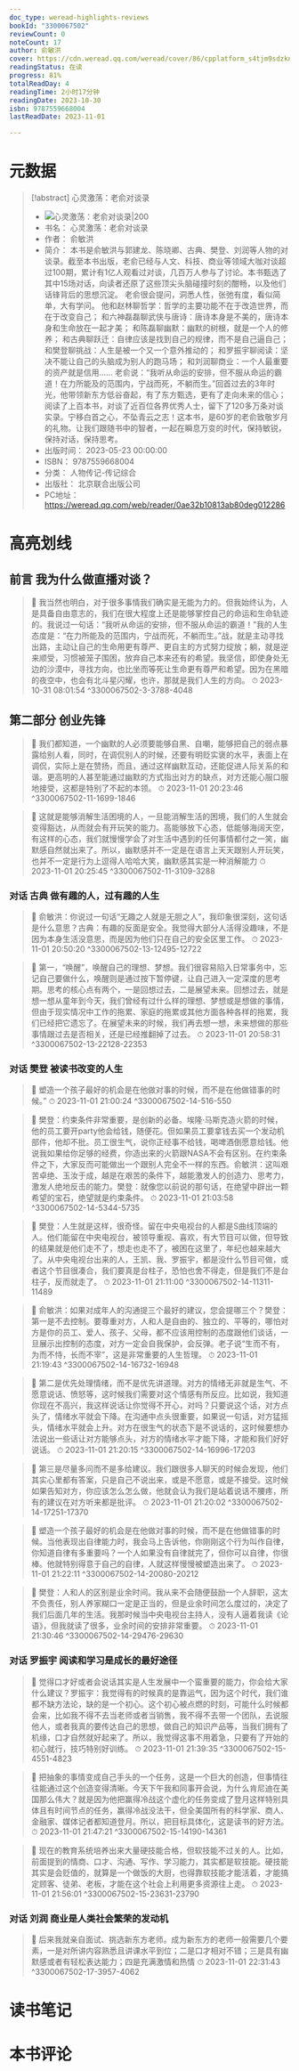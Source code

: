 ```yaml
---
doc_type: weread-highlights-reviews
bookId: "3300067502"
reviewCount: 0
noteCount: 17
author: 俞敏洪
cover: https://cdn.weread.qq.com/weread/cover/86/cpplatform_s4tjm9sdzknl7dejgvchfd/t7_cpplatform_s4tjm9sdzknl7dejgvchfd1692007204.jpg
readingStatus: 在读
progress: 81%
totalReadDay: 4
readingTime: 2小时17分钟
readingDate: 2023-10-30
isbn: 9787559668004
lastReadDate: 2023-11-01

---
```

# 元数据
> [!abstract] 心灵激荡：老俞对谈录
> - ![ 心灵激荡：老俞对谈录|200](https://cdn.weread.qq.com/weread/cover/86/cpplatform_s4tjm9sdzknl7dejgvchfd/t7_cpplatform_s4tjm9sdzknl7dejgvchfd1692007204.jpg)
> - 书名： 心灵激荡：老俞对谈录
> - 作者： 俞敏洪
> - 简介： 本书是俞敏洪与郭建龙、陈晓卿、古典、樊登、刘润等人物的对谈录。截至本书出版，老俞已经与人文、科技、商业等领域大咖对谈超过100期，累计有1亿人观看过对谈，几百万人参与了讨论。本书甄选了其中15场对话，向读者还原了这些顶尖头脑碰撞时刻的酣畅，以及他们话锋背后的思想沉淀。
老俞很会提问，洞悉人性，张弛有度，看似简单，大有学问。
他和赵林聊哲学：哲学的主要功能不在于改造世界，而在于改变自己；
和六神磊磊聊武侠与唐诗：唐诗本身是不美的，唐诗本身和生命放在一起才美；
和陈磊聊幽默：幽默的树根，就是一个人的修养；
和古典聊跃迁：自律应该是找到自己的规律，而不是自己逼自己；
和樊登聊挑战：人生是被一个又一个意外推动的；
和罗振宇聊阅读：坚决不能让自己的头脑成为别人的跑马场；
和刘润聊商业：一个人最重要的资产就是信用……
老俞说：“我听从命运的安排，但不服从命运的霸道！在力所能及的范围内，宁战而死，不躺而生。”回首过去的3年时光，他带领新东方低谷奋起，有了东方甄选，更有了走向未来的信心；阅读了上百本书，对谈了近百位各界优秀人士，留下了120多万条对谈实录。宁移白首之心，不坠青云之志！这本书，是60岁的老俞致敬岁月的礼物。让我们跟随书中的智者，一起在瞬息万变的时代，保持敏锐，保持对话，保持思考。
> - 出版时间： 2023-05-23 00:00:00
> - ISBN： 9787559668004
> - 分类： 人物传记-传记综合
> - 出版社： 北京联合出版公司
> - PC地址：https://weread.qq.com/web/reader/0ae32b10813ab80deg012286

# 高亮划线

## 前言 我为什么做直播对谈？

> 📌 我当然也明白，对于很多事情我们确实是无能为力的。但我始终认为，人是具备自由意志的，我们在很大程度上还是能够掌控自己的命运和生命轨迹的。我说过一句话：“我听从命运的安排，但不服从命运的霸道！”我的人生态度是：“在力所能及的范围内，宁战而死，不躺而生。”战，就是主动寻找出路，主动让自己的生命用更有尊严、更自主的方式努力绽放；躺，就是逆来顺受，习惯被笼子围困，放弃自己本来还有的希望。我坚信，即使身处无边的沙漠中，寻找方向，也比坐而等死让生命更有尊严和希望。因为在黑暗的夜空中，也会有北斗星闪耀，也许，那就是我们人生的方向。 
> ⏱ 2023-10-31 08:01:54 ^3300067502-3-3788-4048

## 第二部分 创业先锋

> 📌 我们都知道，一个幽默的人必须要能够自黑、自嘲，能够把自己的弱点暴露给别人看，同时，在调侃别人的时候，还要有明贬实褒的水平，表面上在调侃，实际上是在赞扬，而且，通过这样幽默互动，还能促进人际关系的和谐。更高明的人甚至能通过幽默的方式指出对方的缺点，对方还能心服口服地接受，这都是特别了不起的本领。 
> ⏱ 2023-11-01 20:23:46 ^3300067502-11-1699-1846

> 📌 这就是能够消解生活困境的人，一旦能消解生活的困境，我们的人生就会变得豁达，从而就会有开玩笑的能力。高能够放下心态，低能够海阔天空，有这样的心态，我们就慢慢学会了对生活中遇到的任何事情都付之一笑，幽默感自然就出来了。所以，幽默感并不一定是在语言上天天跟别人开玩笑，也并不一定是行为上逗得人哈哈大笑，幽默感其实是一种消解能力 
> ⏱ 2023-11-01 20:25:45 ^3300067502-11-3109-3288

### 对话 古典 做有趣的人，过有趣的人生

> 📌 俞敏洪：你说过一句话“无趣之人就是无胆之人”，我印象很深刻，这句话是什么意思？古典：有趣的反面是安全。我觉得大部分人活得没趣味，不是因为本身生活没意思，而是因为他们只在自己的安全区里工作。 
> ⏱ 2023-11-01 20:50:20 ^3300067502-13-12495-12722

> 📌 第一，“唤醒”，唤醒自己的理想、梦想。我们很容易陷入日常事务中，忘记自己要做什么，唤醒则是通过按下暂停键，让自己进入一定深度的思考期。思考的核心点有两个，一是回想过去，二是展望未来。回想过去，就是想一想从童年到今天，我们曾经有过什么样的理想、梦想或是想做的事情，但由于现实情况中工作的拖累、家庭的拖累或其他方面各种各样的拖累，我们已经把它遗忘了。在展望未来的时候，我们再去想一想，未来想做的那些事情跟过去是否相关，还是已经推翻掉了过去。 
> ⏱ 2023-11-01 20:58:31 ^3300067502-13-22128-22353

### 对话 樊登 被读书改变的人生

> 📌 塑造一个孩子最好的机会是在他做对事的时候，而不是在他做错事的时候。” 
> ⏱ 2023-11-01 21:00:24 ^3300067502-14-516-550

> 📌 樊登：约束条件非常重要，是创新的必备。埃隆·马斯克造火箭的时候，他的员工要开party他会给钱，随便花。但如果员工要拿钱去买一个发动机部件，他却不批。员工很生气，说你正经事不给钱，喝啤酒倒愿意给钱。他说我如果给你足够的经费，你造出来的火箭跟NASA不会有区别。在约束条件之下，大家反而可能做出一个跟别人完全不一样的东西。俞敏洪：这叫艰苦卓绝、玉汝于成，越是在艰苦的条件下，越能激发人的创造力、思考力，激发人绝地反击的能力。樊登：就像您以前说的那句话，在绝望中辟出一颗希望的宝石，绝望就是约束条件。 
> ⏱ 2023-11-01 21:03:58 ^3300067502-14-5344-5735

> 📌 樊登：人生就是这样，很奇怪。留在中央电视台的人都是S曲线顶端的人。他们能留在中央电视台，被领导重视、喜欢，有大节目可以做，但导致的结果就是他们走不了，想走也走不了，被困在这里了，年纪也越来越大了。从中央电视台出来的人，王凯、我、罗振宇，都是没什么节目可做，或者这个节目很凑合，我们要真是台柱子，恐怕也舍不得走，但是我们不是台柱子，反而就走了。 
> ⏱ 2023-11-01 21:11:00 ^3300067502-14-11311-11489

> 📌 俞敏洪：如果对成年人的沟通提三个最好的建议，您会提哪三个？樊登：第一是不去控制。要尊重对方，人和人是自由的、独立的、平等的，哪怕对方是你的员工、爱人、孩子、父母，都不应该用控制的态度跟他们谈话，一旦展示出控制的态度，对方一定会自我保护，会反弹。老子说“生而不有，为而不恃，长而不宰”，这是非常重要的人生哲理。 
> ⏱ 2023-11-01 21:19:43 ^3300067502-14-16732-16948

> 📌 第二是优先处理情绪，而不是优先讲道理。对方的情绪无非就是生气、不愿意说话、愤怒等，这时候我们需要对这个情感有所反应。比如说，我知道你现在不高兴，我这样说话让你觉得不开心，对吗？只要说这个话，对方点头了，情绪水平就会下降。在沟通中点头很重要，如果说一句话，对方猛摇头，情绪水平就会上升。对方在很生气的状态下是不说话的，这时候要想办法说出一些话让对方能够点头，对方的情绪水平才能下降，才能和我们好好说话。 
> ⏱ 2023-11-01 21:20:15 ^3300067502-14-16996-17203

> 📌 第三是尽量多问而不是多给建议。我们跟很多人聊天的时候会发现，他们其实心里都有答案，只是自己不说出来，或是不愿意，或是不接受。这时候如果告知对方，你应该怎么怎么做，他就会认为我们是站着说话不腰疼，所有的建议在对方听来都是批评。 
> ⏱ 2023-11-01 21:20:02 ^3300067502-14-17251-17370

> 📌 塑造一个孩子最好的机会是在他做对事的时候，而不是在他做错事的时候。当他表现出自律能力时，我会马上告诉他，你刚刚这个行为叫作自律，你知道自律有多重要吗？一个人如果没有自律就完了，但你可以自律，你很棒。他就特别得意于自己的自律，人就这样慢慢被塑造出来了。 
> ⏱ 2023-11-01 21:22:11 ^3300067502-14-20080-20212

> 📌 樊登：人和人的区别是业余时间。我从来不会随便鼓励一个人辞职，这太不负责任，别人养家糊口一定是正当的，但是业余时间怎么度过的，决定了我们后面几年的生活。我那时候当中央电视台主持人，没有人逼着我读《论语》，但我就读了很多，业余时间的安排非常重要。 
> ⏱ 2023-11-01 21:30:46 ^3300067502-14-29476-29630

### 对话 罗振宇 阅读和学习是成长的最好途径

> 📌 觉得口才好或者会说话其实是人生发展中一个蛮重要的能力，你会给大家什么建议？罗振宇：我觉得有的时候真的是靠运气，因为这个时代，我们谁都不缺方法论，缺的是一个初心。这个初心被点燃的时刻，可能什么时候都会来，比如我不得不去当老师或者当销售，我不得不去带一个团队，去说服他人，或者我真的要传达自己的思想，做自己的知识产品等，当我们拥有了机缘，口才自然就好起来了。所以，我觉得这事不用着急，只要有了开始的初心就行，技巧特别好训练。 
> ⏱ 2023-11-01 21:39:35 ^3300067502-15-4551-4823

> 📌 把抽象的事情变成自己手头的一个任务，这是一个巨大的创造，但事情往往能通过这个创造变得清晰。今天下午我和同事开会说，为什么肯尼迪在美国那么伟大？就是因为他把赢得冷战这个虚化的任务变成了登月这样特别具体且有时间节点的任务，赢得冷战没法干，但全美国所有的科学家、商人、金融家、媒体记者都知道登月。所以，把目标具体化，这是读书的好方法。 
> ⏱ 2023-11-01 21:47:21 ^3300067502-15-14190-14361

> 📌 现在的教育系统培养出来大量硬技能合格，但软技能不过关的人。比如，前面提到的情商、口才、沟通、写作、学习能力，其实都是软技能。硬技能其实是会贬值的，就算是一个做饭的大厨，也得靠软技能才能活着，才能搞定顾客、徒弟、老板，才能在这个社会上利用更多资源往上走。 
> ⏱ 2023-11-01 21:56:01 ^3300067502-15-23631-23790

### 对话 刘润 商业是人类社会繁荣的发动机

> 📌 后来我就亲自面试、挑选新东方老师。成为新东方的老师一般需要几个要素，一是对所讲内容熟悉且讲课水平到位；二是口才相对不错；三是具有幽默感或者有轻松表达能力；四是充满激情和热情 
> ⏱ 2023-11-01 22:31:43 ^3300067502-17-3957-4062

# 读书笔记

# 本书评论

